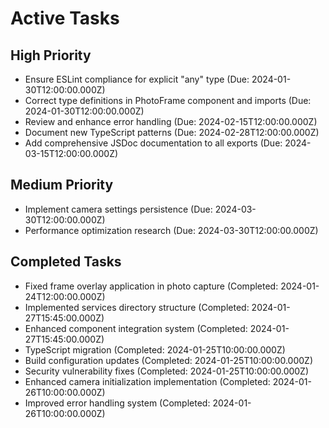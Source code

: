 # Active Tasks

## High Priority
- Ensure ESLint compliance for explicit "any" type (Due: 2024-01-30T12:00:00.000Z)
- Correct type definitions in PhotoFrame component and imports (Due: 2024-01-30T12:00:00.000Z)
- Review and enhance error handling (Due: 2024-02-15T12:00:00.000Z)
- Document new TypeScript patterns (Due: 2024-02-28T12:00:00.000Z)
- Add comprehensive JSDoc documentation to all exports (Due: 2024-03-15T12:00:00.000Z)

## Medium Priority
- Implement camera settings persistence (Due: 2024-03-30T12:00:00.000Z)
- Performance optimization research (Due: 2024-03-30T12:00:00.000Z)

## Completed Tasks
- Fixed frame overlay application in photo capture (Completed: 2024-01-24T12:00:00.000Z)
- Implemented services directory structure (Completed: 2024-01-27T15:45:00.000Z)
- Enhanced component integration system (Completed: 2024-01-27T15:45:00.000Z)
- TypeScript migration (Completed: 2024-01-25T10:00:00.000Z)
- Build configuration updates (Completed: 2024-01-25T10:00:00.000Z)
- Security vulnerability fixes (Completed: 2024-01-25T10:00:00.000Z)
- Enhanced camera initialization implementation (Completed: 2024-01-26T10:00:00.000Z)
- Improved error handling system (Completed: 2024-01-26T10:00:00.000Z)
